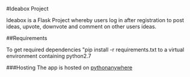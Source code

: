 #Ideabox Project

Ideabox is a Flask Project whereby users log in after registration to post ideas, upvote, downvote and comment on other users ideas.


##Requirements

To get required dependencies "pip install -r requirements.txt to a virtual environment containing python2.7


###Hosting
The app is hosted on [pythonanywhere ](ideabox.pythonanywhere.com)
